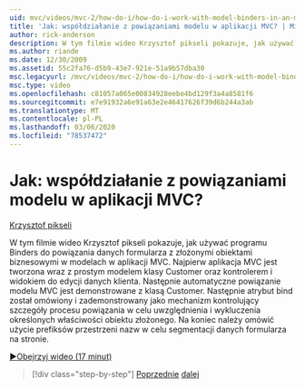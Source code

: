 ```yaml
---
uid: mvc/videos/mvc-2/how-do-i/how-do-i-work-with-model-binders-in-an-mvc-application
title: 'Jak: współdziałanie z powiązaniami modelu w aplikacji MVC? | Microsoft Docs'
author: rick-anderson
description: W tym filmie wideo Krzysztof pikseli pokazuje, jak używać programu Binders do powiązania danych formularza z złożonymi obiektami biznesowymi w modelach w aplikacji MVC. Najpierw applicat MVC...
ms.author: riande
ms.date: 12/30/2009
ms.assetid: 55c2fa76-d5b9-43e7-921e-51a9b57dba30
msc.legacyurl: /mvc/videos/mvc-2/how-do-i/how-do-i-work-with-model-binders-in-an-mvc-application
msc.type: video
ms.openlocfilehash: c81057a065e00834928eebe4bd129f3a4a8581f6
ms.sourcegitcommit: e7e91932a6e91a63e2e46417626f39d6b244a3ab
ms.translationtype: MT
ms.contentlocale: pl-PL
ms.lasthandoff: 03/06/2020
ms.locfileid: "78537472"
---
```

# <a name="how-do-i-work-with-model-binders-in-an-mvc-application"></a>Jak: współdziałanie z powiązaniami modelu w aplikacji MVC?

[Krzysztof pikseli](https://twitter.com/chrispels)

W tym filmie wideo Krzysztof pikseli pokazuje, jak używać programu Binders do powiązania danych formularza z złożonymi obiektami biznesowymi w modelach w aplikacji MVC. Najpierw aplikacja MVC jest tworzona wraz z prostym modelem klasy Customer oraz kontrolerem i widokiem do edycji danych klienta. Następnie automatyczne powiązanie modelu MVC jest demonstrowane z klasą Customer. Następnie atrybut bind został omówiony i zademonstrowany jako mechanizm kontrolujący szczegóły procesu powiązania w celu uwzględnienia i wykluczenia określonych właściwości obiektu złożonego. Na koniec należy omówić użycie prefiksów przestrzeni nazw w celu segmentacji danych formularza na stronie.

[&#9654;Obejrzyj wideo (17 minut)](https://channel9.msdn.com/Blogs/ASP-NET-Site-Videos/how-do-i-work-with-model-binders-in-an-mvc-application)

> [!div class="step-by-step"]
> [Poprzednie](how-do-i-create-a-custom-html-helper-for-an-mvc-application.md)
> [dalej](how-do-i-use-httpverbs-attributes-in-an-mvc-application.md)
